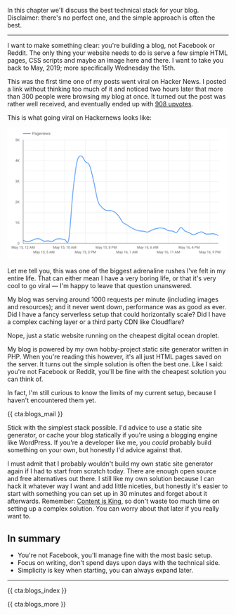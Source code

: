 In this chapter we'll discuss the best technical stack for your blog. Disclaimer: there's no perfect one, and the simple approach is often the best.

---

I want to make something clear: you're building a blog, not Facebook or Reddit. The only thing your website needs to do is serve a few simple HTML pages, CSS scripts and maybe an image here and there. I want to take you back to May, 2019; more specifically Wednesday the 15th.

This was the first time one of my posts went viral on Hacker News. I posted a link without thinking too much of it and noticed two hours later that more than 300 people were browsing my blog at once. It turned out the post was rather well received, and eventually ended up with [908 upvotes](*https://news.ycombinator.com/item?id=19917655).

This is what going viral on Hackernews looks like:

![Pageviews per hour on May 15th and 16th, 2019](/resources/img/blogs-for-devs/03-01.png)

Let me tell you, this was one of the biggest adrenaline rushes I've felt in my entire life. That can either mean I have a very boring life, or that it's very cool to go viral — I'm happy to leave that question unanswered.

My blog was serving around 1000 requests per minute (including images and resources); and it never went down, performance was as good as ever. Did I have a fancy serverless setup that could horizontally scale? Did I have a complex caching layer or a third party CDN like Cloudflare?

Nope, just a static website running on the cheapest digital ocean droplet.

My blog is powered by my own hobby-project static site generator written in PHP. When you're reading this however, it's all just HTML pages saved on the server. It turns out the simple solution is often the best one. Like I said: you're not Facebook or Reddit, you'll be fine with the cheapest solution you can think of. 

In fact, I'm still curious to know the limits of my current setup, because I haven't encountered them yet.

{{ cta:blogs_mail }}

Stick with the simplest stack possible. I'd advice to use a static site generator, or cache your blog statically if you're using a blogging engine like WordPress. If you're a developer like me, you _could_ probably build something on your own, but honestly I'd advice against that.

I must admit that I probably wouldn't build my own static site generator again if I had to start from scratch today. There are enough open source and free alternatives out there. I still like my own solution because I can hack it whatever way I want and add little niceties, but honestly it's easier to start with something you can set up in 30 minutes and forget about it afterwards. Remember: [Content is King](*/blogs-for-devs/02-content-is-king), so don't waste too much time on setting up a complex solution. You can worry about that later if you really want to.

<div class="sidenote">
<h2>In summary</h2>

- You're not Facebook, you'll manage fine with the most basic setup.
- Focus on writing, don't spend days upon days with the technical side.
- Simplicity is key when starting, you can always expand later.
</div>

---

{{ cta:blogs_index }}

{{ cta:blogs_more }}

